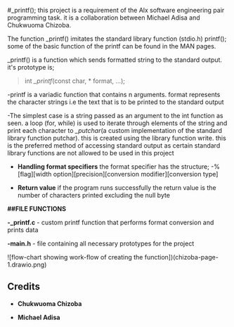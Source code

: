 #_printf(); this project is a requirement of the Alx software engineering pair programming task. it is a collaboration between Michael Adisa and Chukwuoma Chizoba.


The function _printf() imitates the standard library function (stdio.h) printf();
some of the basic function of the printf can be found in the MAN pages.


_printf() is a function which sends formatted string to the standard output.
it's prototype is;


> int  *_printf*(const char, * format, ...);

-printf is a variadic function that contains n arguments.
format represents the character strings i.e the text that is to be printed to the standard output



-The simplest case is a string passed as an argument to the int function as seen.
a loop (for, while) is used to iterate through elements of the string
and print each character to *_putchar*(a custom implementation of the standard library function putchar). this is created using the library function write. this is the preferred method of accessing standard output as certain standard library functions are not allowed to be used in this project



* **Handling format specifiers**
the format specifier has the structure;
-%[flag][width option][precision][conversion modifier][conversion type]



- **Return value**
if the program runs successfully the return value is the number of characters printed excluding the null byte


**##FILE FUNCTIONS**


**-_printf.c** - custom printf function that performs format conversion and prints data


**-main.h** - file containing all necessary prototypes for the project

![flow-chart showing work-flow of creating the function])(chizoba-page-1.drawio.png)


## **Credits**
* **Chukwuoma Chizoba**

* **Michael Adisa**
